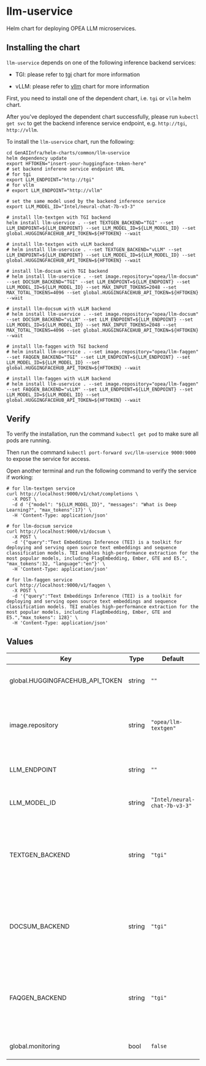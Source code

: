 # llm-uservice

Helm chart for deploying OPEA LLM microservices.

## Installing the chart

`llm-uservice` depends on one of the following inference backend services:

- TGI: please refer to [tgi](../tgi) chart for more information

- vLLM: please refer to [vllm](../vllm) chart for more information

First, you need to install one of the dependent chart, i.e. `tgi` or `vllm` helm chart.

After you've deployed the dependent chart successfully, please run `kubectl get svc` to get the backend inference service endpoint, e.g. `http://tgi`, `http://vllm`.

To install the `llm-uservice` chart, run the following:

```console
cd GenAIInfra/helm-charts/common/llm-uservice
helm dependency update
export HFTOKEN="insert-your-huggingface-token-here"
# set backend inferene service endpoint URL
# for tgi
export LLM_ENDPOINT="http://tgi"
# for vllm
# export LLM_ENDPOINT="http://vllm"

# set the same model used by the backend inference service
export LLM_MODEL_ID="Intel/neural-chat-7b-v3-3"

# install llm-textgen with TGI backend
helm install llm-uservice . --set TEXTGEN_BACKEND="TGI" --set LLM_ENDPOINT=${LLM_ENDPOINT} --set LLM_MODEL_ID=${LLM_MODEL_ID} --set global.HUGGINGFACEHUB_API_TOKEN=${HFTOKEN} --wait

# install llm-textgen with vLLM backend
# helm install llm-uservice . --set TEXTGEN_BACKEND="vLLM" --set LLM_ENDPOINT=${LLM_ENDPOINT} --set LLM_MODEL_ID=${LLM_MODEL_ID} --set global.HUGGINGFACEHUB_API_TOKEN=${HFTOKEN} --wait

# install llm-docsum with TGI backend
# helm install llm-uservice . --set image.repository="opea/llm-docsum" --set DOCSUM_BACKEND="TGI" --set LLM_ENDPOINT=${LLM_ENDPOINT} --set LLM_MODEL_ID=${LLM_MODEL_ID} --set MAX_INPUT_TOKENS=2048 --set MAX_TOTAL_TOKENS=4096 --set global.HUGGINGFACEHUB_API_TOKEN=${HFTOKEN} --wait

# install llm-docsum with vLLM backend
# helm install llm-uservice . --set image.repository="opea/llm-docsum" --set DOCSUM_BACKEND="vLLM" --set LLM_ENDPOINT=${LLM_ENDPOINT} --set LLM_MODEL_ID=${LLM_MODEL_ID} --set MAX_INPUT_TOKENS=2048 --set MAX_TOTAL_TOKENS=4096 --set global.HUGGINGFACEHUB_API_TOKEN=${HFTOKEN} --wait

# install llm-faqgen with TGI backend
# helm install llm-uservice . --set image.repository="opea/llm-faqgen" --set FAQGEN_BACKEND="TGI" --set LLM_ENDPOINT=${LLM_ENDPOINT} --set LLM_MODEL_ID=${LLM_MODEL_ID} --set global.HUGGINGFACEHUB_API_TOKEN=${HFTOKEN} --wait

# install llm-faqgen with vLLM backend
# helm install llm-uservice . --set image.repository="opea/llm-faqgen" --set FAQGEN_BACKEND="vLLM" --set LLM_ENDPOINT=${LLM_ENDPOINT} --set LLM_MODEL_ID=${LLM_MODEL_ID} --set global.HUGGINGFACEHUB_API_TOKEN=${HFTOKEN} --wait
```

## Verify

To verify the installation, run the command `kubectl get pod` to make sure all pods are running.

Then run the command `kubectl port-forward svc/llm-uservice 9000:9000` to expose the service for access.

Open another terminal and run the following command to verify the service if working:

```console
# for llm-textgen service
curl http://localhost:9000/v1/chat/completions \
  -X POST \
  -d d '{"model": "${LLM_MODEL_ID}", "messages": "What is Deep Learning?", "max_tokens":17}' \
  -H 'Content-Type: application/json'

# for llm-docsum service
curl http://localhost:9000/v1/docsum \
  -X POST \
  -d '{"query":"Text Embeddings Inference (TEI) is a toolkit for deploying and serving open source text embeddings and sequence classification models. TEI enables high-performance extraction for the most popular models, including FlagEmbedding, Ember, GTE and E5.", "max_tokens":32, "language":"en"}' \
  -H 'Content-Type: application/json'

# for llm-faqgen service
curl http://localhost:9000/v1/faqgen \
  -X POST \
  -d '{"query":"Text Embeddings Inference (TEI) is a toolkit for deploying and serving open source text embeddings and sequence classification models. TEI enables high-performance extraction for the most popular models, including FlagEmbedding, Ember, GTE and E5.","max_tokens": 128}' \
  -H 'Content-Type: application/json'
```

## Values

| Key                             | Type   | Default                       | Description                                                                      |
| ------------------------------- | ------ | ----------------------------- | -------------------------------------------------------------------------------- |
| global.HUGGINGFACEHUB_API_TOKEN | string | `""`                          | Your own Hugging Face API token                                                  |
| image.repository                | string | `"opea/llm-textgen"`          | one of "opea/llm-textgen", "opea/llm-docsum", "opea/llm-faqgen"                  |
| LLM_ENDPOINT                    | string | `""`                          | backend inference service endpoint                                               |
| LLM_MODEL_ID                    | string | `"Intel/neural-chat-7b-v3-3"` | model used by the inference backend                                              |
| TEXTGEN_BACKEND                 | string | `"tgi"`                       | backend inference engine, only valid for llm-textgen image, one of "TGI", "vLLM" |
| DOCSUM_BACKEND                  | string | `"tgi"`                       | backend inference engine, only valid for llm-docsum image, one of "TGI", "vLLM"  |
| FAQGEN_BACKEND                  | string | `"tgi"`                       | backend inference engine, only valid for llm-faqgen image, one of "TGi", "vLLM"  |
| global.monitoring               | bool   | `false`                       | Service usage metrics                                                            |
